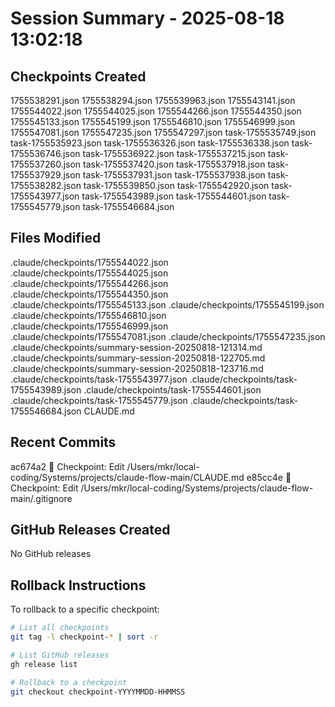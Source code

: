 # Session Summary - 2025-08-18 13:02:18

## Checkpoints Created
1755538291.json
1755538294.json
1755539963.json
1755543141.json
1755544022.json
1755544025.json
1755544266.json
1755544350.json
1755545133.json
1755545199.json
1755546810.json
1755546999.json
1755547081.json
1755547235.json
1755547297.json
task-1755535749.json
task-1755535923.json
task-1755536326.json
task-1755536338.json
task-1755536746.json
task-1755536922.json
task-1755537215.json
task-1755537260.json
task-1755537420.json
task-1755537918.json
task-1755537929.json
task-1755537931.json
task-1755537938.json
task-1755538282.json
task-1755539850.json
task-1755542920.json
task-1755543977.json
task-1755543989.json
task-1755544601.json
task-1755545779.json
task-1755546684.json

## Files Modified
.claude/checkpoints/1755544022.json
.claude/checkpoints/1755544025.json
.claude/checkpoints/1755544266.json
.claude/checkpoints/1755544350.json
.claude/checkpoints/1755545133.json
.claude/checkpoints/1755545199.json
.claude/checkpoints/1755546810.json
.claude/checkpoints/1755546999.json
.claude/checkpoints/1755547081.json
.claude/checkpoints/1755547235.json
.claude/checkpoints/summary-session-20250818-121314.md
.claude/checkpoints/summary-session-20250818-122705.md
.claude/checkpoints/summary-session-20250818-123716.md
.claude/checkpoints/task-1755543977.json
.claude/checkpoints/task-1755543989.json
.claude/checkpoints/task-1755544601.json
.claude/checkpoints/task-1755545779.json
.claude/checkpoints/task-1755546684.json
CLAUDE.md

## Recent Commits
ac674a2 🔖 Checkpoint: Edit /Users/mkr/local-coding/Systems/projects/claude-flow-main/CLAUDE.md
e85cc4e 🔖 Checkpoint: Edit /Users/mkr/local-coding/Systems/projects/claude-flow-main/.gitignore

## GitHub Releases Created
No GitHub releases

## Rollback Instructions
To rollback to a specific checkpoint:
```bash
# List all checkpoints
git tag -l checkpoint-* | sort -r

# List GitHub releases
gh release list

# Rollback to a checkpoint
git checkout checkpoint-YYYYMMDD-HHMMSS
```
